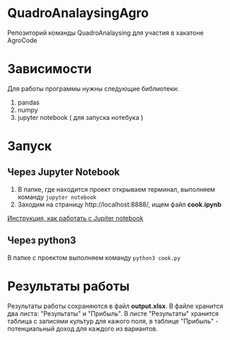 # QuadroAnalaysingAgro
Репозиторий команды QuadroAnalaysing для участия в хакатоне AgroCode

# Зависимости
Для работы программы нужны следующие библиотеки:
1. pandas
2. numpy
3. jupyter notebook ( для запуска нотебука )

# Запуск
## Через Jupyter Notebook
1. В папке, где находится проект открываем терминал, выполняем команду `jupyter notebook`
2. Заходим на страницу http://localhost:8888/, ищем файл **cook.ipynb**

[Инструкция, как работать с Jupiter notebook](http://math-info.hse.ru/f/2018-19/py-polit/instruction_JN.pdf) 

## Через python3
В папке с проектом выполняем команду `python3 cook.py`

# Результаты работы
Результаты работы сохраняются в файл **output.xlsx**.
В файле хранится два листа: "Результаты" и "Прибыль". В листе "Результаты" хранится таблица с записями культур для кажого поля, в таблице "Прибыль" - потенциальный доход для каждого из вариантов.
